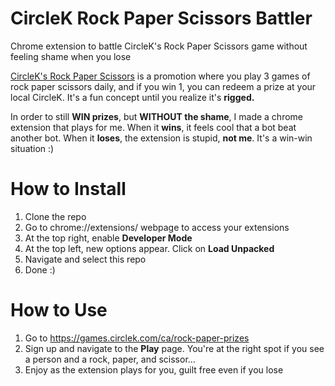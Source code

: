 # CircleK Rock Paper Scissors Battler
Chrome extension to battle CircleK's Rock Paper Scissors game without feeling shame when you lose

[CircleK's Rock Paper Scissors](https://games.circlek.com/ca/rock-paper-prizes) is a promotion where you play 3 games of rock paper scissors daily, and if you win 1, you can redeem a prize at your local CircleK.
It's a fun concept until you realize it's **rigged.**

In order to still **WIN prizes**, but **WITHOUT the shame**, I made a chrome extension that plays for me. When it **wins**, it feels cool that a bot beat another bot. When it **loses**, the extension is stupid, **not me**. It's a win-win situation :)

# How to Install
1. Clone the repo
2. Go to chrome://extensions/ webpage to access your extensions
3. At the top right, enable **Developer Mode**
4. At the top left, new options appear. Click on **Load Unpacked**
5. Navigate and select this repo
6. Done :)

# How to Use
1. Go to https://games.circlek.com/ca/rock-paper-prizes
2. Sign up and navigate to the **Play** page. You're at the right spot if you see a person and a rock, paper, and scissor...
3. Enjoy as the extension plays for you, guilt free even if you lose
